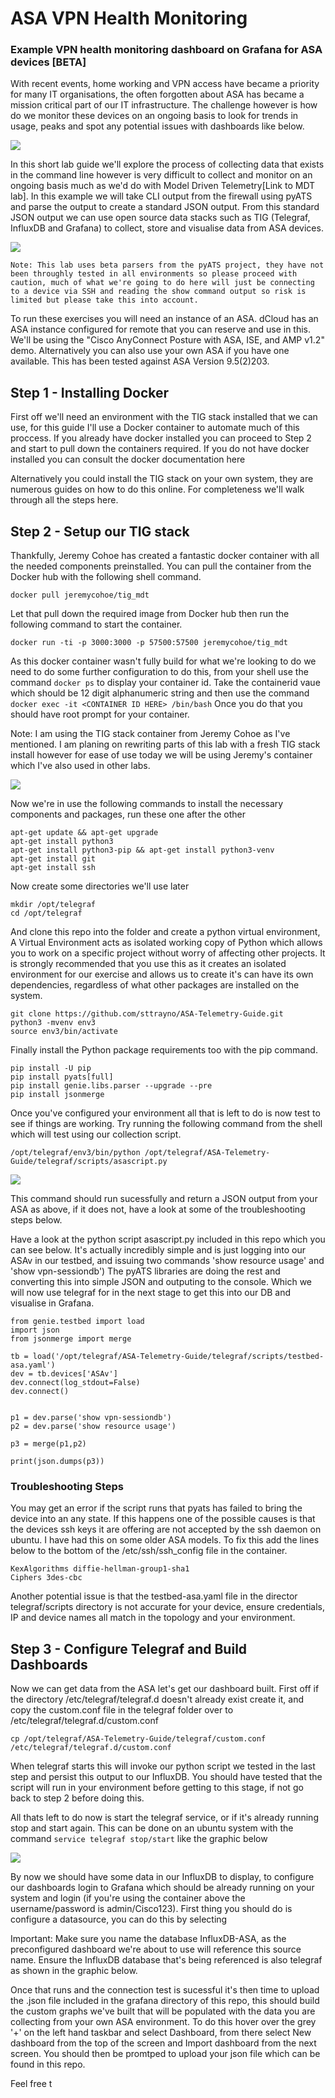 # ASA VPN Health Monitoring 
### Example VPN health monitoring dashboard on Grafana for ASA devices [BETA]

With recent events, home working and VPN access have became a priority for many IT organisations, the often forgotten about ASA has became a mission critical part of our IT infrastructure. The challenge however is how do we monitor these devices on an ongoing basis to look for trends in usage, peaks and spot any potential issues with dashboards like below.

![](./images/dashboard-1.png)

In this short lab guide we'll explore the process of collecting data that exists in the command line however is very difficult to collect and monitor on an ongoing basis much as we'd do with Model Driven Telemetry[Link to MDT lab]. In this example we will take CLI output from the firewall using pyATS and parse the output to create a standard JSON output. From this standard JSON output we can use open source data stacks such as TIG (Telegraf, InfluxDB and Grafana) to collect, store and visualise data from ASA devices.

![](./images/dashboard.png)

```
Note: This lab uses beta parsers from the pyATS project, they have not been throughly tested in all environments so please proceed with caution, much of what we're going to do here will just be connecting to a device via SSH and reading the show command output so risk is limited but please take this into account.
```

To run these exercises you will need an instance of an ASA. dCloud has an ASA instance configured for remote that you can reserve and use in this. We'll be using the "Cisco AnyConnect Posture with ASA, ISE, and AMP v1.2" demo. Alternatively you can also use your own ASA if you have one available. This has been tested against ASA Version 9.5(2)203.

## Step 1 - Installing Docker

First off we'll need an environment with the TIG stack installed that we can use, for this guide I'll use a Docker container to automate much of this proccess. If you already have docker installed you can proceed to Step 2 and start to pull down the containers required. If you do not have docker installed you can consult the docker documentation here

Alternatively you could install the TIG stack on your own system, they are numerous guides on how to do this online. For completeness we'll walk through all the steps here.

## Step 2 - Setup our TIG stack

Thankfully, Jeremy Cohoe has created a fantastic docker container with all the needed components preinstalled. You can pull the container from the Docker hub with the following shell command.

```
docker pull jeremycohoe/tig_mdt
```

Let that pull down the required image from Docker hub then run the following command to start the container.

```
docker run -ti -p 3000:3000 -p 57500:57500 jeremycohoe/tig_mdt
```

As this docker container wasn't fully build for what we're looking to do we need to do some further configuration to do this, from your shell use the command ```docker ps``` to display your container id. Take the containerid vaue which should be 12 digit alphanumeric string and then use the command ```docker exec -it <CONTAINER ID HERE> /bin/bash``` Once you do that you should have root prompt for your container.

Note: I am using the TIG stack container from Jeremy Cohoe as I've mentioned. I am planing on rewriting parts of this lab with a fresh TIG stack install however for ease of use today we will be using Jeremy's container which I've also used in other labs.

![](./images/docker-exec.gif)

Now we're in use the following commands to install the necessary components and packages, run these one after the other

```
apt-get update && apt-get upgrade
apt-get install python3
apt-get install python3-pip && apt-get install python3-venv
apt-get install git
apt-get install ssh
```

Now create some directories we'll use later

```
mkdir /opt/telegraf
cd /opt/telegraf
```

And clone this repo into the folder and create a python virtual environment, A Virtual Environment acts as isolated working copy of Python which allows you to work on a specific project without worry of affecting other projects. It is strongly recommended that you use this as it creates an isolated environment for our exercise and allows us to create it's can have its own dependencies, regardless of what other packages are installed on the system.

```
git clone https://github.com/sttrayno/ASA-Telemetry-Guide.git
python3 -mvenv env3
source env3/bin/activate
```

Finally install the Python package requirements too with the pip command.

```
pip install -U pip
pip install pyats[full]
pip install genie.libs.parser --upgrade --pre
pip install jsonmerge
```
Once you've configured your environment all that is left to do is now test to see if things are working. Try running the following command from the shell which will test using our collection script. 

```
/opt/telegraf/env3/bin/python /opt/telegraf/ASA-Telemetry-Guide/telegraf/scripts/asascript.py
```

![](./images/run-command.gif)


This command should run sucessfully and return a JSON output from your ASA as above, if it does not, have a look at some of the troubleshooting steps below.

Have a look at the python script asascript.py included in this repo which you can see below. It's actually incredibly simple and is just logging into our ASAv in our testbed, and issuing two commands 'show resource usage' and 'show vpn-sessiondb') The pyATS libraries are doing the rest and converting this into simple JSON and outputing to the console. Which we will now use telegraf for in the next stage to get this into our DB and visualise in Grafana.

```
from genie.testbed import load
import json
from jsonmerge import merge

tb = load('/opt/telegraf/ASA-Telemetry-Guide/telegraf/scripts/testbed-asa.yaml')
dev = tb.devices['ASAv']
dev.connect(log_stdout=False)
dev.connect()


p1 = dev.parse('show vpn-sessiondb')
p2 = dev.parse('show resource usage')

p3 = merge(p1,p2)

print(json.dumps(p3))
```

### Troubleshooting Steps

You may get an error if the script runs that pyats has failed to bring the device into an any state. If this happens one of the possible causes is that the devices ssh keys it are offering are not accepted by the ssh daemon on ubuntu. I have had this on some older ASA models. To fix this add the lines below to the bottom of the /etc/ssh/ssh_config file in the container.

```
KexAlgorithms diffie-hellman-group1-sha1
Ciphers 3des-cbc
```

Another potential issue is that the testbed-asa.yaml file in the director telegraf/scripts directory is not accurate for your device, ensure credentials, IP and device names all match in the topology and your environment.

## Step 3 - Configure Telegraf and Build Dashboards

Now we can get data from the ASA let's get our dashboard built. First off if the directory /etc/telegraf/telegraf.d doesn't already exist create it, and copy the custom.conf file in the telegraf folder over to /etc/telegraf/telegraf.d/custom.conf 

```
cp /opt/telegraf/ASA-Telemetry-Guide/telegraf/custom.conf /etc/telegraf/telegraf.d/custom.conf 
```

When telegraf starts this will invoke our python script we tested in the last step and persist this output to our InfluxDB. You should have tested that the script will run in your environment before getting to this stage, if not go back to step 2 before doing this.

All thats left to do now is start the telegraf service, or if it's already running stop and start again. This can be done on an ubuntu system with the command `service telegraf stop/start` like the graphic below

![](./images/telegraf-config.gif)

By now we should have some data in our InfluxDB to display, to configure our dashboards login to Grafana which should be already running on your system and login (if you're using the container above the username/password is admin/Cisco123). First thing you should do is configure a datasource, you can do this by selecting

Important: Make sure you name the database InfluxDB-ASA, as the preconfigured dashboard we're about to use will reference this source name. Ensure the InfluxDB database that's being referenced is also telegraf as shown in the graphic below.

Once that runs and the connection test is sucessful it's then time to upload the .json file included in the grafana directory of this repo, this should build the custom graphs we've built that will be populated with the data you are collecting from your own ASA environment. To do this hover over the grey '+' on the left hand taskbar and select Dashboard, from there select New dashboard from the top of the screen and Import dashboard from the next screen. You should then be promtped to upload your json file which can be found in this repo.



Feel free t
